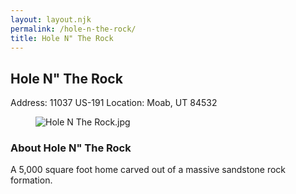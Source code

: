```yaml
---
layout: layout.njk
permalink: /hole-n-the-rock/
title: Hole N" The Rock
---
```


<article class="attraction-detail container">
  <h2>Hole N" The Rock</h2>
  <div class="attraction-meta">
    <span class="address">Address: 11037 US-191</span>
    <span class="location">Location: Moab, UT 84532</span>
  </div>
  <figure class="attraction-image">
    <img src="https://upload.wikimedia.org/wikipedia/commons/5/5a/Hole_N_The_Rock.jpg?v=1743949199306" alt="Hole N The Rock.jpg" loading="lazy">
  </figure>
  <div class="attraction-description">
    <h3>About Hole N" The Rock</h3>
    <p>A 5,000 square foot home carved out of a massive sandstone rock formation.</p>
  </div>
  
</article>
